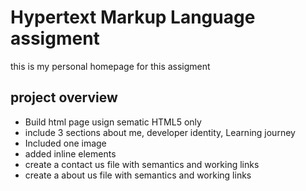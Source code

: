 # Hypertext Markup Language assigment

 this is my personal homepage for this assigment

## project overview
- Build html page usign sematic HTML5 only 
- include 3 sections about me, developer identity, Learning journey
- Included one image
- added inline elements 
- create a contact us file with semantics and working links
- create a about us file with semantics and working links